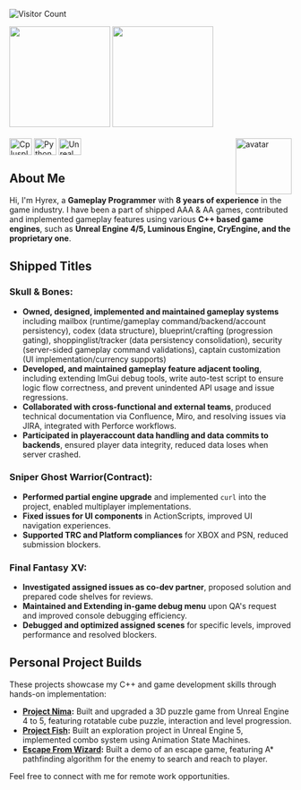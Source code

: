 ![Visitor Count](https://komarev.com/ghpvc/?username=hchia93)

<div>
  <img height="180em" src="https://github-readme-stats.vercel.app/api?show_icons=true&icon_color=AAADFF&bg_color=282a36&title_color=AAEDFF&text_color=fff&username=hchia93" />
  <img height="180em" src="https://github-readme-stats.vercel.app/api/top-langs/?layout=compact&bg_color=282a36&title_color=AAEDFF&text_color=fff&username=hchia93" />
</div>

<div style="display: inline_block"><br>
  <img align="center" alt="Cplusplus" height="30" width="40" src="https://cdn.jsdelivr.net/gh/devicons/devicon/icons/cplusplus/cplusplus-original.svg" width="40" height="40"/>
  <img align="center" alt="Python" height="30" width="40" src="https://cdn.jsdelivr.net/gh/devicons/devicon@latest/icons/python/python-original.svg" width="40" height="40"/>
  <img align="center" alt="Unreal" height="30" width="40" src="https://cdn.jsdelivr.net/gh/devicons/devicon@latest/icons/unrealengine/unrealengine-original.svg" width="40" height="40"/>
  <img align="right" alt="avatar" width="100em" src="https://avatars.githubusercontent.com/u/10288953">
</div>

## About Me

Hi, I'm Hyrex, a **Gameplay Programmer** with **8 years of experience** in the game industry.
I have been a part of shipped AAA & AA games, contributed and implemented gameplay features using various **C++ based game engines**, such as **Unreal Engine 4/5, Luminous Engine, CryEngine, and the proprietary one**. 

## Shipped Titles
### Skull & Bones: 
* **Owned, designed, implemented and maintained gameplay systems** including mailbox (runtime/gameplay command/backend/account persistency), codex (data structure), blueprint/crafting (progression gating), shoppinglist/tracker (data persistency consolidation), security (server-sided gameplay command validations), captain customization (UI implementation/currency supports)
* **Developed, and maintained gameplay feature adjacent tooling**, including extending ImGui debug tools, write auto-test script to ensure logic flow correctness, and prevent unindented API usage and issue regressions.
* **Collaborated with cross-functional and external teams**, produced technical documentation via Confluence, Miro, and resolving issues via JIRA, integrated with Perforce workflows.
* **Participated in playeraccount data handling and data commits to backends**, ensured player data integrity, reduced data loses when server crashed.
  
### Sniper Ghost Warrior(Contract):
* **Performed partial engine upgrade** and implemented `curl` into the project, enabled multiplayer implementations.
* **Fixed issues for UI components** in ActionScripts, improved UI navigation experiences.
* **Supported TRC and Platform compliances** for XBOX and PSN, reduced submission blockers.

### Final Fantasy XV: 
* **Investigated assigned issues as co-dev partner**, proposed solution and prepared code shelves for reviews.
* **Maintained and Extending in-game debug menu** upon QA's request and improved console debugging efficiency.
* **Debugged and optimized assigned scenes** for specific levels, improved performance and resolved blockers.
      
## Personal Project Builds
These projects showcase my C++ and game development skills through hands-on implementation:
* **[Project Nima](https://drive.google.com/file/d/1aHa33I2-znXrFd1QMnyLHrO3xCOqvIcn/view?usp=drive_link):** Built and upgraded a 3D puzzle game from Unreal Engine 4 to 5, featuring rotatable cube puzzle, interaction and level progression.
* **[Project Fish](https://drive.google.com/file/d/17hUXWRPUCUvkPjyif2EEIAQLEkhOZqwK/view?usp=drive_link):** Built an exploration project in Unreal Engine 5, implemented combo system using Animation State Machines.
* **[Escape From Wizard](https://github.com/hchia93/escape-from-wizard):** Built a demo of an escape game, featuring A* pathfinding algorithm for the enemy to search and reach to player.

Feel free to connect with me for remote work opportunities.
